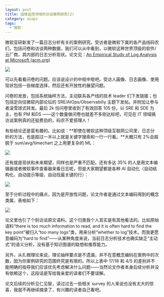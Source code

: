 ```yaml
---
layout: post
title: 运维监控领域的访谈案例研究(2)
category: aiops
tags:
  - 微软
---
```


微软亚研新发了一篇日志分析有关的案例研究。受访者是微软下属的各产品线码农们，包括问卷和访谈两种数据，我们可以从中看到，以微软这种世界顶级的软件/云厂商，其内部的日志分析现状。论文见：[An Empirical Study of Log Analysis at Microsoft (acm.org)](https://dl.acm.org/doi/pdf/10.1145/3540250.3558963)

![](https://pic4.zhimg.com/v2-a79a025c17f452e25e3b5b3ff1c35cc7_r.jpg)

可以先看看问卷的问题。应该说设计的中规中矩吧。受访人画像、日志画像、使用现状包括一些梯度选择，然后还有开放性的展望问题。

问卷的发放，包括系统抽样方法，主动联系各产线的技术 leader 们下发链接；也包括定向往微软内部论坛的 SRE/AIOps/Observabiliy 主题下发帖。并附加让参与者滚雪球式转发。最后 2k 份问卷里收到了有效回答 105 份，以 SRE 和 SDE 为主，也有 PM 和DS ——这个数量做问卷也就差不多刚达标吧，可见在 IT 领域搞访谈案例真的还挺费劲的，码农不爱搭理人！

有些结论还是蛮有趣的。比如说：**即使在微软这种顶级互联网公司里，日志分析的方法，也是超过一半以上就是关键字搜索和一行一行看。**大概只有 2%会超脱于 sum/avg/timechart 之上用更复杂的 ML：

![](https://pic1.zhimg.com/v2-29f2341386f718a121c309ce1dc7c5a8_r.jpg)

还有就是现状和未来期望，同样也是严重不匹配。还有多达 35% 的人是用文本编辑器或者微软事件查看器来看日志呢，但是大家期望都是各种 AI 自动化（自动结构化、自动提示等级、自动找最关键的行）：

![](https://pic3.zhimg.com/v2-b6e62e03f30ceed14cee1636f8100892_r.jpg)

至于分析过程中的痛点，因为是开放性问题，论文作者是通过文本编码得到的概念类属，表格如下：

![](https://pic4.zhimg.com/80/v2-5e5b4605d20e2919e2f14bb8ae538d47_720w.webp)

论文里也引了个别访谈原文语料。这个归类我个人其实是有其他看法的。比如原始语料“there is too much information to read, and it is often hard to find the key point”被归入“too many logs”类，用来分析“whether to log”技术。而我更愿意编码为“hard to find”——从某种角度来说，当前日志分析技术也确实缺乏“主动式”的语义分析，没有基于知识图谱的联想和推荐能力。

另外，从扎根理论来说，理论抽样要点是不遗漏，并不在意概念编码在案例中的次数，因为你案例研究的范围终究是有限的。所以上表中 17/18 和 4/5 的差别并不能明确的指导我们应该优先考虑解决什么问题——当然论文作者本身后续分析并没有依赖这个，这段话是写给我亲爱的读者们不要误解。

论文后续的分析见仁见智，读过过去一些相关 survey 的人来说也没有太大的惊喜，我就不再继续摘录了，有兴趣的读者自己看吧。

